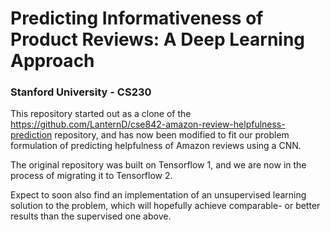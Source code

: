 # Predicting Informativeness of Product Reviews: A Deep Learning Approach
### Stanford University - CS230

This repository started out as a clone of the https://github.com/LanternD/cse842-amazon-review-helpfulness-prediction repository, and has now been modified to fit our problem formulation of predicting helpfulness of Amazon reviews using a CNN. 

The original repository was built on Tensorflow 1, and we are now in the process of migrating it to Tensorflow 2. 

Expect to soon also find an implementation of an unsupervised learning solution to the problem, which will hopefully achieve comparable- or better results than the supervised one above. 
